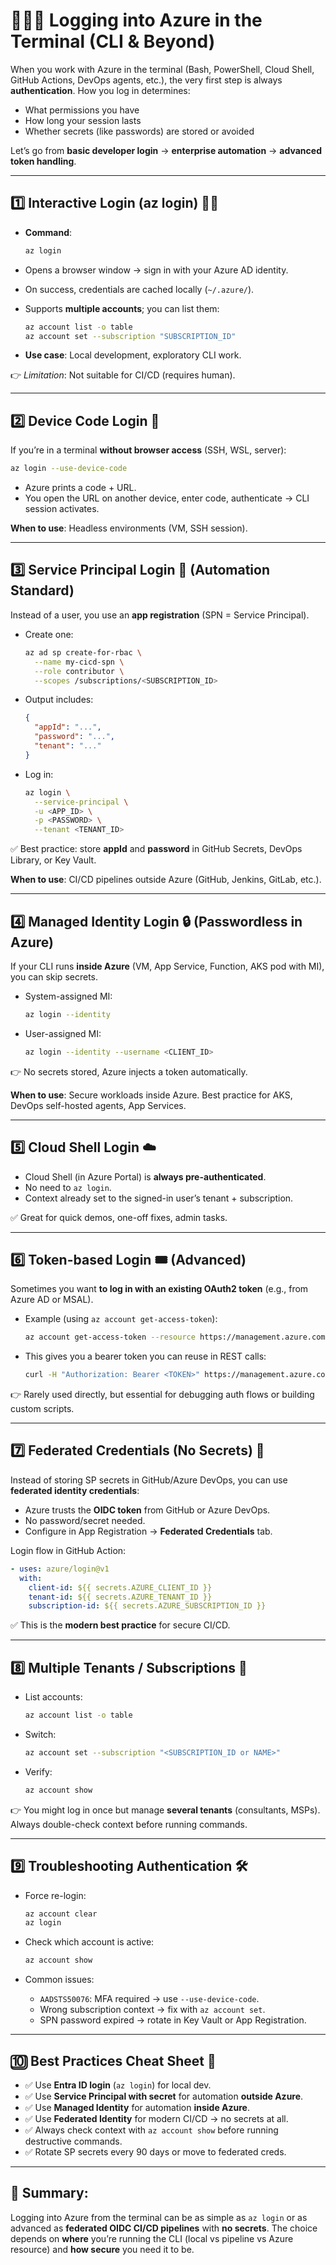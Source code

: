 # 👨🏻‍💻 Logging into Azure in the Terminal (CLI & Beyond)

When you work with Azure in the terminal (Bash, PowerShell, Cloud Shell, GitHub Actions, DevOps agents, etc.), the very first step is always **authentication**. How you log in determines:

- What permissions you have
- How long your session lasts
- Whether secrets (like passwords) are stored or avoided

Let’s go from **basic developer login** → **enterprise automation** → **advanced token handling**.

---

## 1️⃣ **Interactive Login (az login)** 🧑‍💻

- **Command**:

  ```bash
  az login
  ```

- Opens a browser window → sign in with your Azure AD identity.
- On success, credentials are cached locally (`~/.azure/`).
- Supports **multiple accounts**; you can list them:

  ```bash
  az account list -o table
  az account set --subscription "SUBSCRIPTION_ID"
  ```

- **Use case**: Local development, exploratory CLI work.

👉 _Limitation_: Not suitable for CI/CD (requires human).

---

## 2️⃣ **Device Code Login** 📱

If you’re in a terminal **without browser access** (SSH, WSL, server):

```bash
az login --use-device-code
```

- Azure prints a code + URL.
- You open the URL on another device, enter code, authenticate → CLI session activates.

**When to use**: Headless environments (VM, SSH session).

---

## 3️⃣ **Service Principal Login** 🤖 (Automation Standard)

Instead of a user, you use an **app registration** (SPN = Service Principal).

- Create one:

  ```bash
  az ad sp create-for-rbac \
    --name my-cicd-spn \
    --role contributor \
    --scopes /subscriptions/<SUBSCRIPTION_ID>
  ```

- Output includes:

  ```json
  {
    "appId": "...",
    "password": "...",
    "tenant": "..."
  }
  ```

- Log in:

  ```bash
  az login \
    --service-principal \
    -u <APP_ID> \
    -p <PASSWORD> \
    --tenant <TENANT_ID>
  ```

✅ Best practice: store **appId** and **password** in GitHub Secrets, DevOps Library, or Key Vault.

**When to use**: CI/CD pipelines outside Azure (GitHub, Jenkins, GitLab, etc.).

---

## 4️⃣ **Managed Identity Login** 🔒 (Passwordless in Azure)

If your CLI runs **inside Azure** (VM, App Service, Function, AKS pod with MI), you can skip secrets.

- System-assigned MI:

  ```bash
  az login --identity
  ```

- User-assigned MI:

  ```bash
  az login --identity --username <CLIENT_ID>
  ```

👉 No secrets stored, Azure injects a token automatically.

**When to use**: Secure workloads inside Azure. Best practice for AKS, DevOps self-hosted agents, App Services.

---

## 5️⃣ **Cloud Shell Login** ☁️

- Cloud Shell (in Azure Portal) is **always pre-authenticated**.
- No need to `az login`.
- Context already set to the signed-in user’s tenant + subscription.

✅ Great for quick demos, one-off fixes, admin tasks.

---

## 6️⃣ **Token-based Login** 🎟️ (Advanced)

Sometimes you want **to log in with an existing OAuth2 token** (e.g., from Azure AD or MSAL).

- Example (using `az account get-access-token`):

  ```bash
  az account get-access-token --resource https://management.azure.com
  ```

- This gives you a bearer token you can reuse in REST calls:

  ```bash
  curl -H "Authorization: Bearer <TOKEN>" https://management.azure.com/subscriptions?api-version=2020-01-01
  ```

👉 Rarely used directly, but essential for debugging auth flows or building custom scripts.

---

## 7️⃣ **Federated Credentials (No Secrets)** 🔗

Instead of storing SP secrets in GitHub/Azure DevOps, you can use **federated identity credentials**:

- Azure trusts the **OIDC token** from GitHub or Azure DevOps.
- No password/secret needed.
- Configure in App Registration → **Federated Credentials** tab.

Login flow in GitHub Action:

```yaml
- uses: azure/login@v1
  with:
    client-id: ${{ secrets.AZURE_CLIENT_ID }}
    tenant-id: ${{ secrets.AZURE_TENANT_ID }}
    subscription-id: ${{ secrets.AZURE_SUBSCRIPTION_ID }}
```

✅ This is the **modern best practice** for secure CI/CD.

---

## 8️⃣ **Multiple Tenants / Subscriptions** 🏢

- List accounts:

  ```bash
  az account list -o table
  ```

- Switch:

  ```bash
  az account set --subscription "<SUBSCRIPTION_ID or NAME>"
  ```

- Verify:

  ```bash
  az account show
  ```

👉 You might log in once but manage **several tenants** (consultants, MSPs). Always double-check context before running commands.

---

## 9️⃣ **Troubleshooting Authentication** 🛠️

- Force re-login:

  ```bash
  az account clear
  az login
  ```

- Check which account is active:

  ```bash
  az account show
  ```

- Common issues:

  - `AADSTS50076`: MFA required → use `--use-device-code`.
  - Wrong subscription context → fix with `az account set`.
  - SPN password expired → rotate in Key Vault or App Registration.

---

## 🔟 **Best Practices Cheat Sheet** 📌

- ✅ Use **Entra ID login** (`az login`) for local dev.
- ✅ Use **Service Principal with secret** for automation **outside Azure**.
- ✅ Use **Managed Identity** for automation **inside Azure**.
- ✅ Use **Federated Identity** for modern CI/CD → no secrets at all.
- ✅ Always check context with `az account show` before running destructive commands.
- ✅ Rotate SP secrets every 90 days or move to federated creds.

---

## 🏁 **Summary:**

Logging into Azure from the terminal can be as simple as `az login` or as advanced as **federated OIDC CI/CD pipelines** with **no secrets**. The choice depends on **where** you’re running the CLI (local vs pipeline vs Azure resource) and **how secure** you need it to be.
